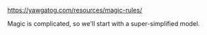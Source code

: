 https://yawgatog.com/resources/magic-rules/

Magic is complicated, so we'll start with a super-simplified model.